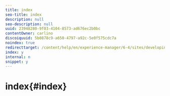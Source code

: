 ```yaml
---
title: index
seo-title: index
description: null
seo-description: null
uuid: 23948280-9f03-4104-8573-ad676ec2b0bc
contentOwner: carlino
discoiquuid: 5b0878c9-a650-4797-a92c-5e0f575cdc7a
noindex: true
redirecttarget: /content/help/en/experience-manager/6-4/sites/developing/using/reference-materials
index: y
internal: n
snippet: y
---
```


# index{#index}

